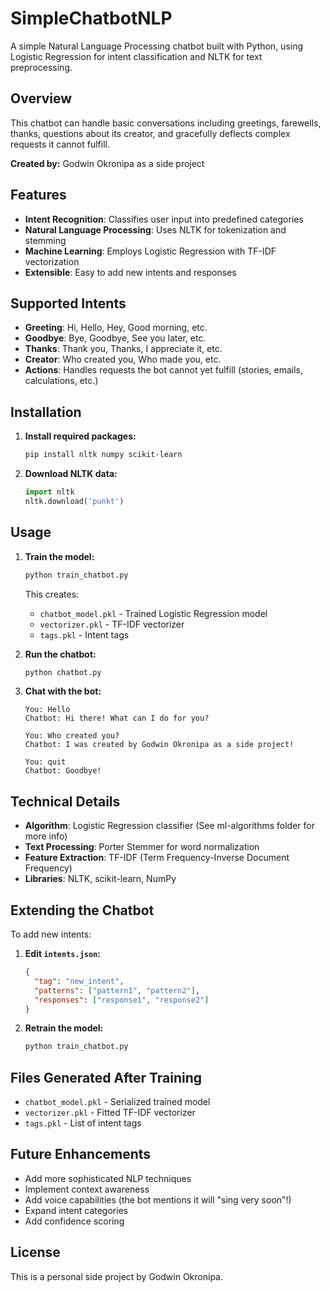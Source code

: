 # SimpleChatbotNLP

A simple Natural Language Processing chatbot built with Python, using Logistic Regression for intent classification and NLTK for text preprocessing.

## Overview

This chatbot can handle basic conversations including greetings, farewells, thanks, questions about its creator, and gracefully deflects complex requests it cannot fulfill.

**Created by:** Godwin Okronipa as a side project

## Features

- **Intent Recognition**: Classifies user input into predefined categories
- **Natural Language Processing**: Uses NLTK for tokenization and stemming
- **Machine Learning**: Employs Logistic Regression with TF-IDF vectorization
- **Extensible**: Easy to add new intents and responses


## Supported Intents

- **Greeting**: Hi, Hello, Hey, Good morning, etc.
- **Goodbye**: Bye, Goodbye, See you later, etc.
- **Thanks**: Thank you, Thanks, I appreciate it, etc.
- **Creator**: Who created you, Who made you, etc.
- **Actions**: Handles requests the bot cannot yet fulfill (stories, emails, calculations, etc.)

## Installation

1. **Install required packages:**
   ```bash
   pip install nltk numpy scikit-learn
   ```

2. **Download NLTK data:**
   ```python
   import nltk
   nltk.download('punkt')
   ```

## Usage

1. **Train the model:**
   ```bash
   python train_chatbot.py
   ```
   This creates:
   - `chatbot_model.pkl` - Trained Logistic Regression model
   - `vectorizer.pkl` - TF-IDF vectorizer
   - `tags.pkl` - Intent tags

2. **Run the chatbot:**
   ```bash
   python chatbot.py
   ```

3. **Chat with the bot:**
   ```
   You: Hello
   Chatbot: Hi there! What can I do for you?
   
   You: Who created you?
   Chatbot: I was created by Godwin Okronipa as a side project!
   
   You: quit
   Chatbot: Goodbye!
   ```

## Technical Details

- **Algorithm**: Logistic Regression classifier (See ml-algorithms folder for more info)
- **Text Processing**: Porter Stemmer for word normalization
- **Feature Extraction**: TF-IDF (Term Frequency-Inverse Document Frequency)
- **Libraries**: NLTK, scikit-learn, NumPy

## Extending the Chatbot

To add new intents:

1. **Edit `intents.json`:**
   ```json
   {
     "tag": "new_intent",
     "patterns": ["pattern1", "pattern2"],
     "responses": ["response1", "response2"]
   }
   ```

2. **Retrain the model:**
   ```bash
   python train_chatbot.py
   ```

## Files Generated After Training

- `chatbot_model.pkl` - Serialized trained model
- `vectorizer.pkl` - Fitted TF-IDF vectorizer
- `tags.pkl` - List of intent tags

## Future Enhancements

- Add more sophisticated NLP techniques
- Implement context awareness
- Add voice capabilities (the bot mentions it will "sing very soon"!)
- Expand intent categories
- Add confidence scoring

## License

This is a personal side project by Godwin Okronipa.
